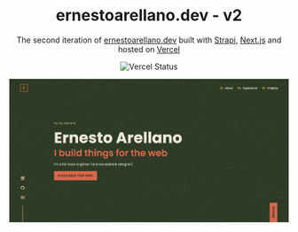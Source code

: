 <h1 align="center">
  ernestoarellano.dev - v2
</h1>

<p align="center">
  The second iteration of <a href="https://www.ernestoarellano.dev/" target="_blank">ernestoarellano.dev</a> built with <a href="https://strapi.io/" target="_blank">Strapi</a>, <a href="https://nextjs.org/" target="_blank">Next.js</a> and hosted on <a href="https://vercel.com/" target="_blank">Vercel</a>
</p>

<p align="center">
  <img src="https://img.shields.io/github/deployments/ernstoarllano/ernestoarellano.dev/production?label=vercel&logo=vercel&logoColor=white" alt="Vercel Status" />
</p>

![v2](https://raw.githubusercontent.com/ernstoarllano/ernestoarellano.dev/1358f5c0d32974a58592ec7d726ce06febd9993a/public/ernestoarellano.jpg)
